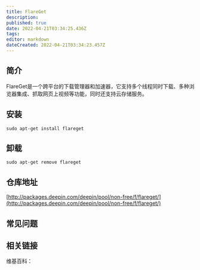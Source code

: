 ```yaml
---
title: FlareGet
description: 
published: true
date: 2022-04-21T03:34:25.436Z
tags: 
editor: markdown
dateCreated: 2022-04-21T03:34:23.457Z
---
```


## 简介

FlareGet是一个跨平台的下载管理器和加速器，它支持多个线程同时下载、多种浏览器集成、抓取网页上视频等功能，同时还支持云存储服务。

## 安装

`sudo apt-get install flareget`

## 卸载

`sudo apt-get remove flareget`

## 仓库地址

[http://packages.deepin.com/deepin/pool/non-free/f/flareget/](http://packages.deepin.com/deepin/pool/non-free/f/flareget/)


## 常见问题


## 相关链接

维基百科：